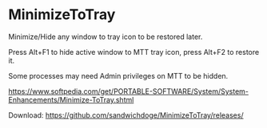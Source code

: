 # MinimizeToTray
Minimize/Hide any window to tray icon to be restored later.

Press Alt+F1 to hide active window to MTT tray icon, press Alt+F2 to restore it.

Some processes may need Admin privileges on MTT to be hidden.

https://www.softpedia.com/get/PORTABLE-SOFTWARE/System/System-Enhancements/Minimize-ToTray.shtml

Download: https://github.com/sandwichdoge/MinimizeToTray/releases/
